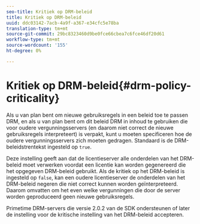 ```yaml
---
seo-title: Kritiek op DRM-beleid
title: Kritiek op DRM-beleid
uuid: ddc03142-7acb-4a9f-a367-e34cfc5e78ba
translation-type: tm+mt
source-git-commit: 29bc8323460d9be0fce66cbea7c6fce46df20d61
workflow-type: tm+mt
source-wordcount: '155'
ht-degree: 0%

---
```



# Kritiek op DRM-beleid{#drm-policy-criticality}

Als u van plan bent om nieuwe gebruiksregels in een beleid toe te passen DRM, en als u van plan bent om dit beleid DRM in inhoud te gebruiken die voor oudere vergunningsservers (en daarom niet correct de nieuwe gebruiksregels interpreteert) is verpakt, kunt u moeten specificeren hoe de oudere vergunningsservers zich moeten gedragen. Standaard is de DRM-beleidstrentekst ingesteld op `true`.

Deze instelling geeft aan dat de licentieserver alle onderdelen van het DRM-beleid moet verwerken voordat een licentie kan worden gegenereerd die het opgegeven DRM-beleid gebruikt. Als de kritiek op het DRM-beleid is ingesteld op `false`, kan een oudere licentieserver de onderdelen van het DRM-beleid negeren die niet correct kunnen worden geïnterpreteerd. Daarom omvatten om het even welke vergunningen die door de server worden geproduceerd geen nieuwe gebruiksregels.

Primetime DRM-servers die versie 2.0.2 van de SDK ondersteunen of later de instelling voor de kritische instelling van het DRM-beleid accepteren.
